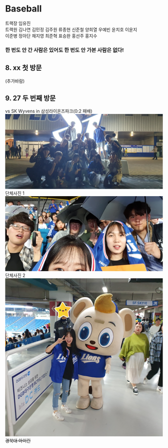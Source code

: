 # Baseball
트랙장 임유진  
트랙원 김나연 김민정 김주원 류종현 신준철 양희열 우예빈 윤치호 이윤지  
이준병 정아단 채지영 최준혁 표승완 홍선주 홍지수  
### __한 번도 안 간 사람은 있어도 한 번도 안 가본 사람은 없다!__ 

## 8. xx 첫 방문
(추가바람)

## 9. 27 두 번째 방문
vs SK Wyvens in 삼성라이온즈파크(0:2 패배)  
![단체사진1](Static/9.28/group1.jpg)  
단체사진 1  
![단체사진2](Static/9.28/group2.jpg)  
단체사진 2  
![경북대아이린](Static/9.28/irin1.jpg)  
~~경북대 아이린~~  
